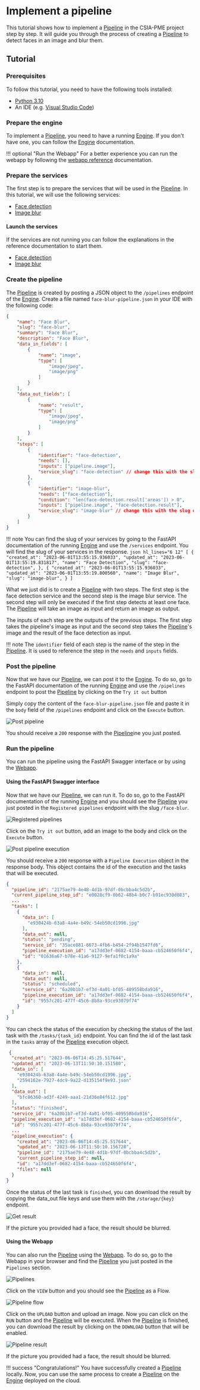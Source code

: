 # Implement a pipeline

This tutorial shows how to implement a [Pipeline](/csia-pme/reference/pipeline) in the CSIA-PME project step by step.
It will guide you through the process of creating a [Pipeline](/csia-pme/reference/pipeline) to detect faces in an image and blur them.

## Tutorial

### Prerequisites

To follow this tutorial, you need to have the following tools installed:

- [Python 3.10](https://www.python.org/downloads/)
- An IDE (e.g. [Visual Studio Code](https://code.visualstudio.com/))

### Prepare the engine

To implement a [Pipeline](/csia-pme/reference/pipeline), you need to have a running [Engine](/csia-pme/reference/engine). If you don't have one, you can follow the [Engine](/csia-pme/reference/engine) documentation.

!!! optional "Run the Webapp"
    For a better experience you can run the webapp by following the [webapp reference](/csia-pme/reference/webapp/) documentation.

### Prepare the services

The first step is to prepare the services that will be used in the [Pipeline](/csia-pme/reference/pipeline). In this tutorial, we will use the following services:

- [Face detection](https://face-detection-csia-pme.kube.isc.heia-fr.ch/docs)
- [Image blur](https://image-blur-csia-pme.kube.isc.heia-fr.ch/docs)

#### Launch the services

If the services are not running you can follow the explanations in the reference documentation to start them.

- [Face detection](/csia-pme/reference/face-detection/)
- [Image blur](/csia-pme/reference/image-blur/)

### Create the pipeline

The [Pipeline](/csia-pme/reference/pipeline) is created by posting a JSON object to the `/pipelines` endpoint of the [Engine](/csia-pme/reference/engine). Create a file named `face-blur-pipeline.json` in your IDE with the following code:

``` json hl_lines="29 36"
{
    "name": "Face Blur",
    "slug": "face-blur",
    "summary": "Face Blur",
    "description": "Face Blur",
    "data_in_fields": [
        {
            "name": "image",
            "type": [
                "image/jpeg",
                "image/png"
            ]
        }
    ],
    "data_out_fields": [
        {
            "name": "result",
            "type": [
                "image/jpeg",
                "image/png"
            ]
        }
    ],
    "steps": [
        {
            "identifier": "face-detection",
            "needs": [],
            "inputs": ["pipeline.image"],
            "service_slug": "face-detection" // change this with the slug of your face detection service
        },
        {
            "identifier": "image-blur",
            "needs": ["face-detection"],
            "condition": "len(face-detection.result['areas']) > 0",
            "inputs": ["pipeline.image", "face-detection.result"],
            "service_slug": "image-blur" // change this with the slug of your image blur service
        }
    ]
}
```

!!! note
    You can find the slug of your services by going to the FastAPI documentation of the running [Engine](/csia-pme/reference/engine) and use the `/services` endpoint.
    You will find the slug of your services in the response.
    <!-- markdownlint-disable MD046 MD038 -->
    ``` json hl_lines="6 12"
        [
            {
                "created_at": "2023-06-01T13:55:15.936033",
                "updated_at": "2023-06-01T13:55:19.831817",
                "name": "Face Detection",
                "slug": "face-detection",
            },
            {
                "created_at": "2023-06-01T13:55:15.936033",
                "updated_at": "2023-06-01T13:55:19.800560",
                "name": "Image Blur",
                "slug": "image-blur",
            }
        ]
    ```
    <!-- markdownlint-enable MD046 MD038 -->

What we just did is to create a [Pipeline](/csia-pme/reference/pipeline) with two steps. The first step is the face detection service and the second step is the image blur service. The second step will only be executed if the first step detects at least one face. The [Pipeline](/csia-pme/reference/pipeline) will take an image as input and return an image as output.

The inputs of each step are the outputs of the previous steps. The first step takes the pipeline's image as input and the second step takes the [Pipeline](/csia-pme/reference/pipeline)'s image and the result of the face detection as input.

!!! note
    The `identifier` field of each step is the name of the step in the [Pipeline](/csia-pme/reference/pipeline). It is used to reference the step in the `needs` and `inputs` fields.

### Post the pipeline

Now that we have our [Pipeline](/csia-pme/reference/pipeline), we can post it to the [Engine](/csia-pme/reference/engine). To do so, go to the FastAPI documentation of the running [Engine](/csia-pme/reference/engine) and use the `/pipelines` endpoint to post the [Pipeline](/csia-pme/reference/pipeline) by clicking on the `Try it out` button

Simply copy the content of the `face-blur-pipeline.json` file and paste it in the `body` field of the `/pipelines` endpoint and click on the `Execute` button.

![Post pipeline](../assets/screenshots/post-pipeline.png)

You should receive a `200` response with the [Pipeline](/csia-pme/reference/pipeline)ine you just posted.

### Run the pipeline

You can run the pipeline using the FastAPI Swagger interface or by using the [Webapp](/csia-pme/reference/webapp/).

#### Using the FastAPI Swagger interface

Now that we have our [Pipeline](/csia-pme/reference/pipeline), we can run it. To do so, go to the FastAPI documentation of the running [Engine](/csia-pme/reference/engine) and you should see the [Pipeline](/csia-pme/reference/pipeline) you just posted in the `Registered pipelines` endpoint with the slug `/face-blur`.

![Registered pipelines](../assets/screenshots/registered-pipeline.png)

Click on the `Try it out` button, add an image to the body and click on the `Execute` button.

![Post pipeline execution](../assets/screenshots/post-pipeline.png)

You should receive a `200` response with a `Pipeline Execution` object in the response body. This object contains the id of the execution and the tasks that will be executed.

``` json hl_lines="5-24"
{
  "pipeline_id": "2175ae79-4e48-4d1b-97df-0bcbba4c5d2b",
  "current_pipeline_step_id": "e0028cf9-0b62-48b4-b0c7-b91ec930d083",
  ...
  "tasks": [
    {
      "data_in": [
        "e930424b-63a8-4a4e-b49c-54eb50cd1996.jpg"
      ],
      "data_out": null,
      "status": "pending",
      "service_id": "35ace881-6673-4fb6-b454-2f94b1547fd6",
      "pipeline_execution_id": "a17dd3ef-0682-4154-baaa-cb524650f6f4",
      "id": "01636a67-b78e-41a6-9127-9efa1f0c1a9a"
    },
    {
      "data_in": null,
      "data_out": null,
      "status": "scheduled",
      "service_id": "6a20b1b7-ef3d-4a01-bf05-409558bda916",
      "pipeline_execution_id": "a17dd3ef-0682-4154-baaa-cb524650f6f4",
      "id": "9557c201-477f-45c6-8b8a-93ce93079f74"
    }    
  ]
}
```

You can check the status of the execution by checking the status of the last task with the `/tasks/{task_id}` endpoint. You can find the id of the last task in the `tasks` array of the [Pipeline](/csia-pme/reference/pipeline) execution object.

``` json hl_lines="9 14"
 {
  "created_at": "2023-06-06T14:45:25.517644",
  "updated_at": "2023-06-13T11:50:10.151580",
  "data_in": [
    "e930424b-63a8-4a4e-b49c-54eb50cd1996.jpg",
    "2594162e-7927-4dc9-9a22-d135154f9e93.json"
  ],
  "data_out": [
    "bfc86360-ad3f-4249-aaa1-21d36e84f612.jpg"
  ],
  "status": "finished",
  "service_id": "6a20b1b7-ef3d-4a01-bf05-409558bda916",
  "pipeline_execution_id": "a17dd3ef-0682-4154-baaa-cb524650f6f4",
  "id": "9557c201-477f-45c6-8b8a-93ce93079f74",
  ...
  "pipeline_execution": {
    "created_at": "2023-06-06T14:45:25.517644",
    "updated_at": "2023-06-13T11:50:10.156728",
    "pipeline_id": "2175ae79-4e48-4d1b-97df-0bcbba4c5d2b",
    "current_pipeline_step_id": null,
    "id": "a17dd3ef-0682-4154-baaa-cb524650f6f4",
    "files": null
  }
}
```

Once the status of the last task is `finished`, you can download the result by copying the data_out file keys and use them with the `/storage/{key}` endpoint.

![Get result](../assets/screenshots/pipeline-result.png)

If the picture you provided had a face, the result should be blurred.

#### Using the Webapp

You can also run the [Pipeline](/csia-pme/reference/pipeline) using the [Webapp](/csia-pme/reference/webapp). To do so, go to the Webapp in your browser and find the [Pipeline](/csia-pme/reference/pipeline) you just posted in the `Pipelines` section.

![Pipelines](../assets/screenshots/pipelines.png)

Click on the `VIEW` button and you should see the [Pipeline](/csia-pme/reference/pipeline) as a Flow.

![Pipeline flow](../assets/screenshots/pipeline-flow.png)

Click on the `UPLOAD` button and upload an image. Now you can click on the `RUN` button and the [Pipeline](/csia-pme/reference/pipeline) will be executed. When the [Pipeline](/csia-pme/reference/pipeline) is finished, you can download the result by clicking on the `DOWNLOAD` button that will be enabled.

![Pipeline result](../assets/screenshots/pipeline-result-webapp.png)

If the picture you provided had a face, the result should be blurred.

!!! success "Congratulations!"
    You have successfully created a [Pipeline](/csia-pme/reference/pipeline) locally. Now, you can use the same process to create a [Pipeline](/csia-pme/reference/pipeline) on the [Engine](/csia-pme/reference/engine) deployed on the cloud.
